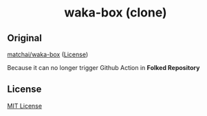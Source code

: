 <h1 align="center">waka-box (clone)</h1>

## Original

[matchai/waka-box](https://github.com/matchai/waka-box) ([License](https://github.com/matchai/waka-box/blob/master/LICENSE))

Because it can no longer trigger Github Action in **Folked Repository**

## License

[MIT License](https://github.com/SnO2WMaN/waka-box/blob/master/LICENSE)
